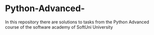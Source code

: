 # Python-Advanced-
In this repository there are solutions to tasks from the Python Advanced course of the software academy of SoftUni University
